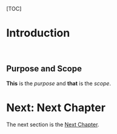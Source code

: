 [TOC]

# Introduction #

<br/>

## Purpose and Scope ##

**This** is the *purpose* and __that__ is the _scope_.

# Next: Next Chapter #

The next section is the [Next Chapter](next.html).
